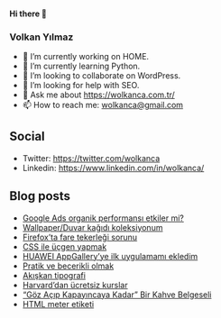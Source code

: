 #### Hi there 👋

### Volkan Yılmaz

- 🔭 I’m currently working on HOME.
- 🌱 I’m currently learning Python.
- 👯 I’m looking to collaborate on WordPress.
- 🤔 I’m looking for help with SEO.
- 💬 Ask me about https://wolkanca.com.tr/
- 📫 How to reach me: wolkanca@gmail.com

## Social
- Twitter: https://twitter.com/wolkanca
- Linkedin: https://www.linkedin.com/in/wolkanca/



## Blog posts
<!-- BLOG-POST-LIST:START -->
- [Google Ads organik performansı etkiler mi?](https://wolkanca.com.tr/google-ads-organik-performansi-etkiler-mi/)
- [Wallpaper/Duvar kağıdı koleksiyonum](https://wolkanca.com.tr/wallpaper-duvar-kagidi-koleksiyonum/)
- [Firefox’ta fare tekerleği sorunu](https://wolkanca.com.tr/firefoxta-fare-tekerlegi-sorunu/)
- [CSS ile üçgen yapmak](https://wolkanca.com.tr/css-ile-ucgen-yapmak/)
- [HUAWEI AppGallery’ye ilk uygulamamı ekledim](https://wolkanca.com.tr/huawei-appgalleryye-ilk-uygulamami-ekledim/)
- [Pratik ve becerikli olmak](https://wolkanca.com.tr/pratik-ve-becerikli-olmak/)
- [Akışkan tipografi](https://wolkanca.com.tr/akiskan-tipografi/)
- [Harvard’dan ücretsiz kurslar](https://wolkanca.com.tr/harvarddan-ucretsiz-kurslar/)
- [“Göz Açıp Kapayıncaya Kadar” Bir Kahve Belgeseli](https://wolkanca.com.tr/goz-acip-kapayincaya-kadar-bir-kahve-belgeseli/)
- [HTML meter etiketi](https://wolkanca.com.tr/html-meter-etiketi/)
<!-- BLOG-POST-LIST:END -->
